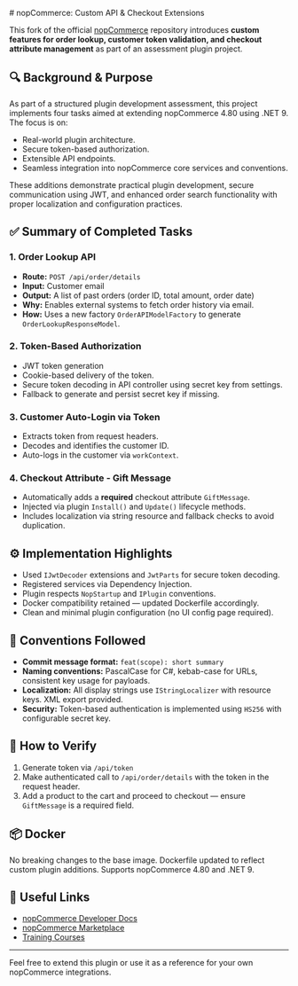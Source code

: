 ﻿﻿# nopCommerce: Custom API & Checkout Extensions

This fork of the official [nopCommerce](https://www.nopcommerce.com/?utm_source=github&utm_medium=content&utm_campaign=homepage) repository introduces **custom features for order lookup, customer token validation, and checkout attribute management** as part of an assessment plugin project.

## 🔍 Background & Purpose

As part of a structured plugin development assessment, this project implements four tasks aimed at extending nopCommerce 4.80 using .NET 9. The focus is on:

- Real-world plugin architecture.
- Secure token-based authorization.
- Extensible API endpoints.
- Seamless integration into nopCommerce core services and conventions.

These additions demonstrate practical plugin development, secure communication using JWT, and enhanced order search functionality with proper localization and configuration practices.

## ✅ Summary of Completed Tasks

### 1. **Order Lookup API**
- **Route:** `POST /api/order/details`
- **Input:** Customer email
- **Output:** A list of past orders (order ID, total amount, order date)
- **Why:** Enables external systems to fetch order history via email.
- **How:** Uses a new factory `OrderAPIModelFactory` to generate `OrderLookupResponseModel`.

### 2. **Token-Based Authorization**
- JWT token generation
- Cookie-based delivery of the token.
- Secure token decoding in API controller using secret key from settings.
- Fallback to generate and persist secret key if missing.

### 3. **Customer Auto-Login via Token**
- Extracts token from request headers.
- Decodes and identifies the customer ID.
- Auto-logs in the customer via `workContext`.

### 4. **Checkout Attribute - Gift Message**
- Automatically adds a **required** checkout attribute `GiftMessage`.
- Injected via plugin `Install()` and `Update()` lifecycle methods.
- Includes localization via string resource and fallback checks to avoid duplication.

## ⚙️ Implementation Highlights

- Used `IJwtDecoder` extensions and `JwtParts` for secure token decoding.
- Registered services via Dependency Injection.
- Plugin respects `NopStartup` and `IPlugin` conventions.
- Docker compatibility retained — updated Dockerfile accordingly.
- Clean and minimal plugin configuration (no UI config page required).

## 📏 Conventions Followed

- **Commit message format:** `feat(scope): short summary`
- **Naming conventions:** PascalCase for C#, kebab-case for URLs, consistent key usage for payloads.
- **Localization:** All display strings use `IStringLocalizer` with resource keys. XML export provided.
- **Security:** Token-based authentication is implemented using `HS256` with configurable secret key.

## 🧪 How to Verify

1. Generate token via `/api/token`
2. Make authenticated call to `/api/order/details` with the token in the request header.
3. Add a product to the cart and proceed to checkout — ensure `GiftMessage` is a required field.

## 📦 Docker

No breaking changes to the base image. Dockerfile updated to reflect custom plugin additions. Supports nopCommerce 4.80 and .NET 9.

## 🔗 Useful Links

- [nopCommerce Developer Docs](https://docs.nopcommerce.com/developer/index.html)
- [nopCommerce Marketplace](https://www.nopcommerce.com/marketplace)
- [Training Courses](https://www.nopcommerce.com/training)

---

Feel free to extend this plugin or use it as a reference for your own nopCommerce integrations.

